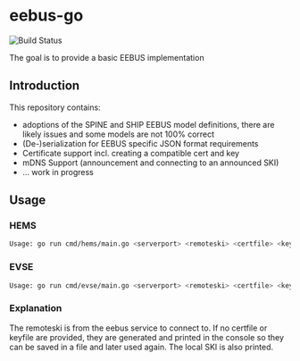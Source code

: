 # eebus-go

![Build Status](https://github.com/DerAndereAndi/eebus-go/actions/workflows/default.yml/badge.svg?branch=dev)

The goal is to provide a basic EEBUS implementation

## Introduction

This repository contains:

- adoptions of the SPINE and SHIP EEBUS model definitions, there are likely issues and some models are not 100% correct
- (De-)serialization for EEBUS specific JSON format requirements
- Certificate support incl. creating a compatible cert and key
- mDNS Support (announcement and connecting to an announced SKI)
- ... work in progress

## Usage

### HEMS

```sh
Usage: go run cmd/hems/main.go <serverport> <remoteski> <certfile> <keyfile>
```

### EVSE

```sh
Usage: go run cmd/evse/main.go <serverport> <remoteski> <certfile> <keyfile>
```

### Explanation

The remoteski is from the eebus service to connect to.
If no certfile or keyfile are provided, they are generated and printed in the console so they can be saved in a file and later used again. The local SKI is also printed.
